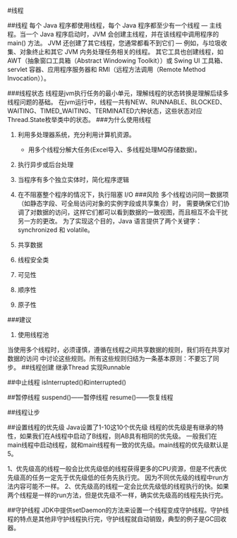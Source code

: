 
#线程

##线程
每个 Java 程序都使用线程，每个 Java 程序都至少有一个线程 ― 主线程。当一个 Java 程序启动时，JVM 会创建主线程，并在该线程中调用程序的 main() 方法。
JVM 还创建了其它线程，您通常都看不到它们 ― 例如，与垃圾收集、对象终止和其它 JVM 内务处理任务相关的线程。
其它工具也创建线程，如 AWT（抽象窗口工具箱（Abstract Windowing Toolkit））或 Swing UI 工具箱、servlet 容器、应用程序服务器和 RMI（远程方法调用（Remote Method Invocation））。

###线程状态
线程是jvm执行任务的最小单元，理解线程的状态转换是理解后续多线程问题的基础。
在jvm运行中，线程一共有NEW、RUNNABLE、BLOCKED、WAITING、TIMED_WAITING、TERMINATED六种状态，这些状态对应Thread.State枚举类中的状态。
###为什么使用线程
1. 利用多处理器系统，充分利用计算机资源。
    - 用多个线程分解大任务(Excel导入、多线程处理MQ存储数据)。
2. 执行异步或后台处理
3. 当程序有多个独立实体时，简化程序逻辑
4. 在不阻塞整个程序的情况下，执行阻塞 I/O
###风险
多个线程访问同一数据项（如静态字段、可全局访问对象的实例字段或共享集合）时，
需要确保它们协调了对数据的访问，这样它们都可以看到数据的一致视图，而且相互不会干扰另一方的更改。
为了实现这个目的，Java 语言提供了两个关键字：synchronized 和 volatile。

1. 共享数据
2. 线程安全类
3. 可见性
4. 顺序性
5. 原子性

###建议
1. 使用线程池

当使用多个线程时，必须谨慎，遵循在线程之间共享数据的规则，我们将在共享对数据的访问 中讨论这些规则。所有这些规则归结为一条基本原则：不要忘了同步。
##线程创建
    继承Thread
    实现Runnable
    

##中止线程
isInterrupted()和interrupted()

##暂停线程
suspend()——暂停线程
resume()——恢复线程

##线程让步


##设置线程的优先级
Java设置了1-10这10个优先级
线程的优先级是有继承的特性，如果我们在A线程中启动了B线程，则AB具有相同的优先级。
一般我们在main线程中启动线程，就和main线程有一致的优先级。main线程的优先级默认是5。

1、优先级高的线程一般会比优先级低的线程获得更多的CPU资源，但是不代表优先级高的任务一定先于优先级低的任务先执行完。
因为不同优先级的线程中run方法内容可能不一样。
2、优先级高的线程一定会比优先级低的线程执行的快。如果两个线程是一样的run方法，但是优先级不一样，确实优先级高的线程先执行完。

##守护线程
JDK中提供setDaemon的方法来设置一个线程变成守护线程。守护线程的特点是其他非守护线程执行完，守护线程就自动销毁，典型的例子是GC回收器。 

